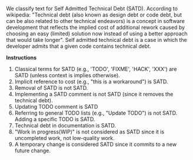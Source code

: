
We classify text for Self Admitted Technical Debt (SATD).
According to wikipedia: "Technical debt (also known as design debt or code debt, but can be also related to other technical endeavors)
 is a concept in software development that reflects the implied cost of 
additional rework caused by choosing an easy (limited) solution now instead of using a better approach that would take longer".
Self admitted technical debt is a case in which the developer admits that a given code contains technical debt.

<b>Instructions</b>


  1. Classical terms for SATD (e.g., 'TODO', 'FIXME', 'HACK', 'XXX') are SATD (unless context is implies otherwise).
  1. Implicit reference to cost (e.g., "this is a workaround") is SATD.
  1. Removal of SATD is not SATD.
  1. Implementing a SATD comment is not SATD (since it removes the technical debt).
  1. Updating TODO comment is SATD
  1. Referring to general TODO lists (e.g., "Update TODO") is not SATD. Adding a specific TODO is SATD.
  1. Technical debt in documentation is SATD. 
  1. "Work in progress(WIP)" is not considered as SATD since it is uncompleted work, not low-quality work.
  1. A temporary change is considered SATD since it commits to a new future change.
  